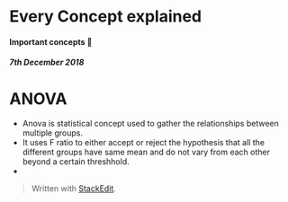 
# Every Concept explained

#### Important concepts :thought_balloon: 

##### 7th December 2018

# ANOVA
- Anova is statistical concept used to gather the relationships between multiple groups. 
- It uses F ratio to either accept or reject the hypothesis that all the different groups have same mean and do not vary from each other beyond a certain threshhold.
- 

> Written with [StackEdit](https://stackedit.io/).
<!--stackedit_data:
eyJoaXN0b3J5IjpbLTE4MzI2MzkwMzMsNTQ4NTk5MzI5LDg4Mj
c1ODU1Ml19
-->